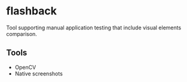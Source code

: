 # flashback

Tool supporting manual application testing that include visual elements comparison.

## Tools
* OpenCV
* Native screenshots
